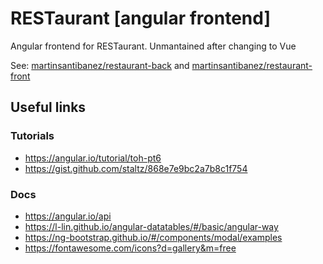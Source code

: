 # RESTaurant [angular frontend]
Angular frontend for RESTaurant. Unmantained after changing to Vue

See: [martinsantibanez/restaurant-back](https://github.com/martinsantibanez/restaurant-back) and [martinsantibanez/restaurant-front](https://github.com/martinsantibanez/restaurant-front)
## Useful links
### Tutorials
- https://angular.io/tutorial/toh-pt6
- https://gist.github.com/staltz/868e7e9bc2a7b8c1f754
### Docs
- https://angular.io/api
- https://l-lin.github.io/angular-datatables/#/basic/angular-way
- https://ng-bootstrap.github.io/#/components/modal/examples
- https://fontawesome.com/icons?d=gallery&m=free
